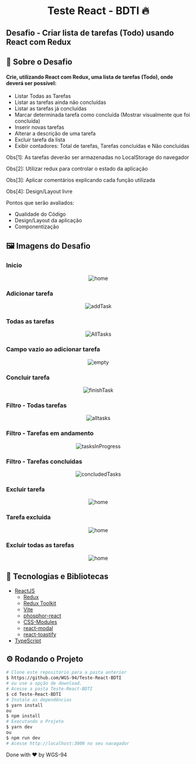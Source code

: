 <!-- Title -->
<h1 align="center"> Teste React - BDTI 🔥</h1>

<!-- Subtitle -->
<h2> Desafio - Criar lista de tarefas (Todo) usando React com Redux</h2>

<!-- Badges 
<p align="center">
  <a href="https://rocketseat.com.br">
    <img alt="Made by Rocketseat" src="https://img.shields.io/badge/made%20by-Rocketseat-%2306b656?style=flat-square">
  </a>
  <img alt="GitHub language count" src="https://img.shields.io/github/languages/count/brunoemferreira/rocketseat-ignite-dt-money?color=%2304D361?style=flat-square">
  <img alt="Repository size" src="https://img.shields.io/github/repo-size/brunoemferreira/rocketseat-ignite-dt-money?style=flat-square">
  <img alt="GitHub last commit" src="https://img.shields.io/github/last-commit/brunoemferreira/rocketseat-ignite-dt-money?style=flat-square">
</p>-->

<!-- Sobre o Projeto -->
## 🚀 Sobre o Desafio

#### Crie, utilizando React com Redux, uma lista de tarefas (Todo), onde deverá ser possível:

- Listar Todas as Tarefas
- Listar as tarefas ainda não concluídas
- Listar as tarefas já concluídas
- Marcar determinada tarefa como concluída (Mostrar visualmente que foi concluída)
- Inserir novas tarefas
- Alterar a descrição de uma tarefa
- Excluir tarefa da lista
- Exibir contadores: Total de tarefas, Tarefas concluídas e Não concluídas

Obs[1]: As tarefas deverão ser armazenadas no LocalStorage do navegador

Obs[2]: Utilizar redux para controlar o estado da aplicação

Obs[3]: Aplicar comentários explicando cada função utilizada

Obs[4]: Design/Layout livre

Pontos que serão avaliados:
- Qualidade do Código
- Design/Layout da aplicação
- Componentização

<!-- https://github.com/BDTI/teste-react -->

## 🖼️ Imagens do Desafio
<!--
![concludedTasks]()
![deleteAllTask]()
![deleteTask]()
![deleteTaskMessage]()
![emptyFieldTask]()
![tasksInProgress]() -->

### Inicio
<div align="center">
  <img src="https://user-images.githubusercontent.com/87288949/202867463-e2ef9b8b-fe24-4dae-baff-15a8ed6dd49c.PNG" alt="home">
</div>

### Adicionar tarefa
<div align="center">
  <img src="https://user-images.githubusercontent.com/87288949/202867454-9a8c358b-eda7-49b0-aff7-05ec3d4c7523.PNG" alt="addTask">
</div>

### Todas as tarefas
<div align="center">
  <img src="https://user-images.githubusercontent.com/87288949/202867456-020d6c30-4b69-4e32-bfd4-7694719d6504.PNG" alt="AllTasks">
</div>

### Campo vazio ao adicionar tarefa
<div align="center">
  <img src="https://user-images.githubusercontent.com/87288949/202867462-c4228b30-ba2c-4f9b-bc55-7c517763e09c.PNG" alt="empty">
</div>

### Concluir tarefa
<div align="center">
  <img src="https://user-images.githubusercontent.com/87288949/202867457-0262e525-d510-4a19-b501-ab79f7d29e7d.PNG" alt="finishTask">
</div>

### Filtro - Todas tarefas

<div align="center">
  <img src="https://user-images.githubusercontent.com/87288949/202867454-9a8c358b-eda7-49b0-aff7-05ec3d4c7523.PNG" alt="alltasks">
</div>

### Filtro - Tarefas em andamento
<div align="center">
  <img src="https://user-images.githubusercontent.com/87288949/202867466-d91cc49f-87ca-4d0e-892e-a6bd4b0ffffb.PNG" alt="tasksInProgress">
</div>

### Filtro - Tarefas concluidas
<div align="center">
  <img src="https://user-images.githubusercontent.com/87288949/202867458-935a34e1-1375-4c6b-8317-3478c6fce772.PNG" alt="concludedTasks">
</div>

### Excluir tarefa
<div align="center">
  <img src="https://user-images.githubusercontent.com/87288949/202867460-b8d7aa85-f238-418d-8c87-1268f2b92a18.PNG" alt="home">
</div>

### Tarefa excluida
<div align="center">
  <img src="https://user-images.githubusercontent.com/87288949/202867461-d4c22dca-bf89-4773-88f9-afa1a7e9d9a7.PNG" alt="home">
</div>

### Excluir todas as tarefas
<div align="center">
  <img src="https://user-images.githubusercontent.com/87288949/202867459-feb613dd-5d18-41e1-aeea-125df5b770d1.PNG" alt="home">
</div>

## 🧰 Tecnologias e Bibliotecas

* [ReactJS](https://pt-br.reactjs.org/tutorial/tutorial.html)
  * [Redux](https://redux.js.org/)
  * [Redux Toolkit](https://redux-toolkit.js.org/)
  * [Vite](https://www.npmjs.com/package/styled-components)
  * [phosphor-react](https://phosphoricons.com/)
  * [CSS-Modules](https://github.com/css-modules/css-modules) 
  * [react-modal](https://www.npmjs.com/package/react-modal) 
  * [react-toastify](https://www.npmjs.com/package/react-toastify) 
* [TypeScript](https://www.typescriptlang.org/)

<!--### Tools para criar API Fake
 * [MirageJS]()-->

## ⚙️ Rodando o Projeto
```bash
# Clone este repositório para a pasta anterior
$ https://github.com/WGS-94/Teste-React-BDTI
# ou use a opção de download.
# Acesse a pasta Teste-React-BDTI
$ cd Teste-React-BDTI
# Instale as dependências
$ yarn install
ou
$ npm install
# Executando o Projeto
$ yarn dev 
ou
$ npm run dev
# Acesse http://localhost:3000 no seu navagador
```
Done with ♥ by WGS-94

